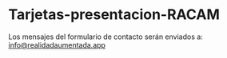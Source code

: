 # Tarjetas-presentacion-RACAM

Los mensajes del formulario de contacto serán enviados a: info@realidadaumentada.app
